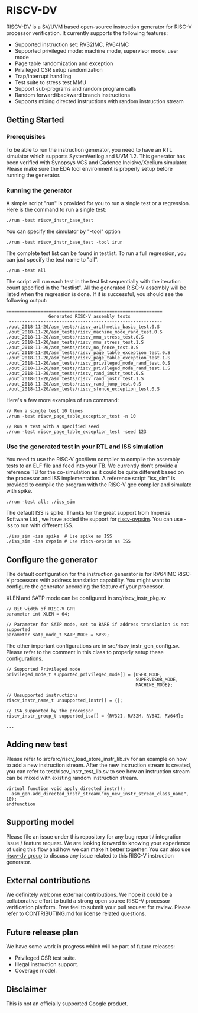 # RISCV-DV

RISCV-DV is a SV/UVM based open-source instruction generator for RISC-V
processor verification. It currently supports the following features:

- Supported instruction set: RV32IMC, RV64IMC
- Supported privileged mode: machine mode, supervisor mode, user mode
- Page table randomization and exception
- Privileged CSR setup randomization
- Trap/interrupt handling
- Test suite to stress test MMU
- Support sub-programs and random program calls
- Random forward/backward branch instructions
- Supports mixing directed instructions with random instruction stream

## Getting Started

### Prerequisites

To be able to run the instruction generator, you need to have an RTL simulator
which supports SystemVerilog and UVM 1.2. This generator has been verified with
Synopsys VCS and Cadence Incisive/Xcelium simulator. Please make sure the EDA
tool environment is properly setup before running the generator.

### Running the generator

A simple script "run" is provided for you to run a single test or a regression.
Here is the command to run a single test:

```
./run -test riscv_instr_base_test
```
You can specify the simulator by "-tool" option

```
./run -test riscv_instr_base_test -tool irun
```
The complete test list can be found in testlist. To run a full regression, you
can just specify the test name to "all".

```
./run -test all
```
The script will run each test in the test list sequentially with the iteration
count specified in the "testlist". All the generated RISC-V assembly will be
listed when the regression is done. If it is successful, you should see the
following output:

```
===========================================================
                Generated RISC-V assembly tests
 ----------------------------------------------------------
./out_2018-11-20/asm_tests/riscv_arithmetic_basic_test.0.S
./out_2018-11-20/asm_tests/riscv_machine_mode_rand_test.0.S
./out_2018-11-20/asm_tests/riscv_mmu_stress_test.0.S
./out_2018-11-20/asm_tests/riscv_mmu_stress_test.1.S
./out_2018-11-20/asm_tests/riscv_no_fence_test.0.S
./out_2018-11-20/asm_tests/riscv_page_table_exception_test.0.S
./out_2018-11-20/asm_tests/riscv_page_table_exception_test.1.S
./out_2018-11-20/asm_tests/riscv_privileged_mode_rand_test.0.S
./out_2018-11-20/asm_tests/riscv_privileged_mode_rand_test.1.S
./out_2018-11-20/asm_tests/riscv_rand_instr_test.0.S
./out_2018-11-20/asm_tests/riscv_rand_instr_test.1.S
./out_2018-11-20/asm_tests/riscv_rand_jump_test.0.S
./out_2018-11-20/asm_tests/riscv_sfence_exception_test.0.S
```
Here's a few more examples of run command:
```
// Run a single test 10 times
./run -test riscv_page_table_exception_test -n 10

// Run a test with a specified seed
./run -test riscv_page_table_exception_test -seed 123
```

### Use the generated test in your RTL and ISS simulation

You need to use the RISC-V gcc/llvm compiler to compile the assembly tests to an ELF
file and feed into your TB. We currently don't provide a reference TB for the
co-simulation as it could be quite different based on the processor and ISS
implementation. A reference script "iss_sim" is provided to compile the program
with the RISC-V gcc compiler and simulate with spike.
```
./run -test all; ./iss_sim
```

The default ISS is spike. Thanks for the great support from Imperas Software Ltd.,
we have added the support for [riscv-ovpsim](https://github.com/riscv/riscv-ovpsim).
You can use -iss to run with different ISS.
```
./iss_sim -iss spike  # Use spike as ISS
./iss_sim -iss ovpsim # Use riscv-ovpsim as ISS
```

## Configure the generator

The default configuration for the instruction generator is for RV64IMC RISC-V
processors with address translation capability. You might want to configure the
generator according the feature of your processor.

XLEN and SATP mode can be configured in src/riscv_instr_pkg.sv

```
// Bit width of RISC-V GPR
parameter int XLEN = 64;

// Parameter for SATP mode, set to BARE if address translation is not supported
parameter satp_mode_t SATP_MODE = SV39;
```

The other important configurations are in src/riscv_instr_gen_config.sv. Please
refer to the comment in this class to properly setup these configurations.

```
// Supported Privileged mode
privileged_mode_t supported_privileged_mode[] = {USER_MODE,
                                                 SUPERVISOR_MODE,
                                                 MACHINE_MODE};

// Unsupported instructions
riscv_instr_name_t unsupported_instr[] = {};

// ISA supported by the processor
riscv_instr_group_t supported_isa[] = {RV32I, RV32M, RV64I, RV64M};

...
```

## Adding new test

Please refer to src/src/riscv_load_store_instr_lib.sv for an example on how to
add a new instruction stream. After the new instruction stream is created, you
can refer to test/riscv_instr_test_lib.sv to see how an instruction stream can
be mixed with existing random instruction stream.

```
virtual function void apply_directed_instr();
  asm_gen.add_directed_instr_stream("my_new_instr_stream_class_name", 10);
endfunction
```

## Supporting model

Please file an issue under this repository for any bug report / integration
issue / feature request. We are looking forward to knowing your experience of
using this flow and how we can make it better together.
You can also use [riscv-dv group](https://groups.google.com/forum/#!forum/riscv-dv)
to discuss any issue related to this RISC-V instruction generator.

## External contributions

We definitely welcome external contributions. We hope it could be a
collaborative effort to build a strong open source RISC-V processor
verification platform. Free feel to submit your pull request for review.
Please refer to CONTRIBUTING.md for license related questions.

## Future release plan

We have some work in progress which will be part of future releases:

-   Privileged CSR test suite.
-   Illegal instruction support.
-   Coverage model.

## Disclaimer

This is not an officially supported Google product.

